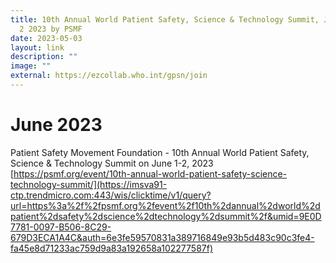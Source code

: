 ```yaml
---
title: 10th Annual World Patient Safety, Science & Technology Summit, June 1 and
  2 2023 by PSMF
date: 2023-05-03
layout: link
description: ""
image: ""
external: https://ezcollab.who.int/gpsn/join
---
```

# June 2023
Patient Safety Movement Foundation - 
10th Annual World Patient Safety, Science & Technology Summit on June 1-2, 2023
[https://psmf.org/event/10th-annual-world-patient-safety-science-technology-summit/](https://imsva91-ctp.trendmicro.com:443/wis/clicktime/v1/query?url=https%3a%2f%2fpsmf.org%2fevent%2f10th%2dannual%2dworld%2dpatient%2dsafety%2dscience%2dtechnology%2dsummit%2f&umid=9E0D7781-0097-B506-8C29-679D3ECA1A4C&auth=6e3fe59570831a389716849e93b5d483c90c3fe4-fa45e8d71233ac759d9a83a192658a102277587f)